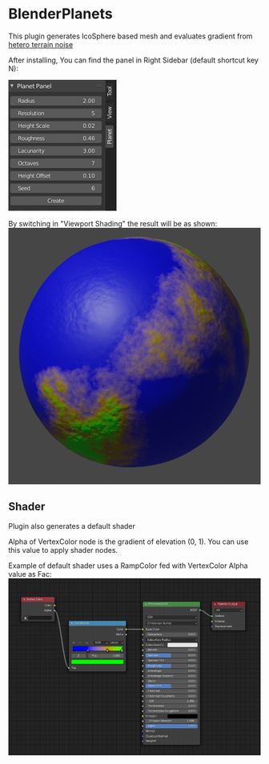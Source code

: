 # BlenderPlanets

This plugin generates IcoSphere based mesh and evaluates gradient from [hetero terrain noise](https://docs.blender.org/api/current/mathutils.noise.html#mathutils.noise.hetero_terrain "hetero terrain noise")

After installing, You can find the panel in Right Sidebar (default shortcut key N):

![Panel](img/panel.png?raw=true "Panel")

By switching in "Viewport Shading" the result will be as shown:
![Panel](img/planet.png?raw=true "Planet")


## Shader
Plugin also generates a default shader

Alpha of VertexColor node is the gradient of elevation (0, 1). You can use this value to apply shader nodes. 

Example of default shader uses a RampColor fed with VertexColor Alpha value as Fac:  
![Panel](img/shader.png?raw=true "Shader")
